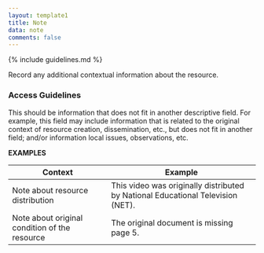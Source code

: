```yaml
---
layout: template1
title: Note
data: note
comments: false
---
```


{% include guidelines.md %}

Record any additional contextual information about the resource.

### Access Guidelines

This should be information that does not fit in another descriptive field. For example, this field may include information that is related to the original context of resource creation, dissemination, etc., but does not fit in another field; and/or information local issues, observations, etc.

__EXAMPLES__

Context | Example
------|------
Note about resource distribution | This video was originally distributed by National Educational Television (NET).
Note about original condition of the resource  | The original document is missing page 5.	
